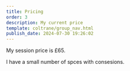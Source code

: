 ```yaml
---
title: Pricing
order: 3
description: My current price
template: coltrane/group_nav.html
publish_date: 2024-07-30 19:26:02
---
```


My session price is £65.

I have a small number of spces with consesions. 